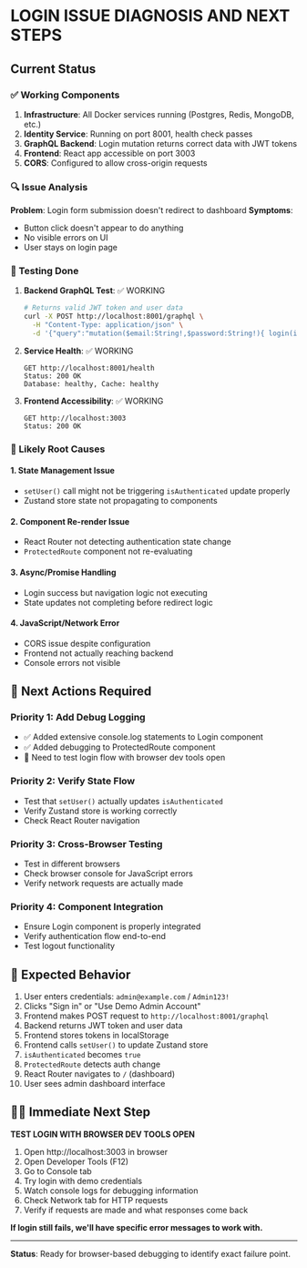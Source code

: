 # LOGIN ISSUE DIAGNOSIS AND NEXT STEPS

## Current Status

### ✅ Working Components
1. **Infrastructure**: All Docker services running (Postgres, Redis, MongoDB, etc.)
2. **Identity Service**: Running on port 8001, health check passes
3. **GraphQL Backend**: Login mutation returns correct data with JWT tokens
4. **Frontend**: React app accessible on port 3003
5. **CORS**: Configured to allow cross-origin requests

### 🔍 Issue Analysis

**Problem**: Login form submission doesn't redirect to dashboard
**Symptoms**: 
- Button click doesn't appear to do anything
- No visible errors on UI
- User stays on login page

### 🧪 Testing Done

1. **Backend GraphQL Test**: ✅ WORKING
   ```bash
   # Returns valid JWT token and user data
   curl -X POST http://localhost:8001/graphql \
     -H "Content-Type: application/json" \
     -d '{"query":"mutation($email:String!,$password:String!){ login(input:{email:$email,password:$password}){ accessToken user { email username } } }","variables":{"email":"admin@example.com","password":"Admin123!"}}'
   ```

2. **Service Health**: ✅ WORKING
   ```
   GET http://localhost:8001/health
   Status: 200 OK
   Database: healthy, Cache: healthy
   ```

3. **Frontend Accessibility**: ✅ WORKING
   ```
   GET http://localhost:3003
   Status: 200 OK
   ```

### 🐛 Likely Root Causes

#### 1. **State Management Issue**
- `setUser()` call might not be triggering `isAuthenticated` update properly
- Zustand store state not propagating to components

#### 2. **Component Re-render Issue** 
- React Router not detecting authentication state change
- `ProtectedRoute` component not re-evaluating

#### 3. **Async/Promise Handling**
- Login success but navigation logic not executing
- State updates not completing before redirect logic

#### 4. **JavaScript/Network Error**
- CORS issue despite configuration
- Frontend not actually reaching backend
- Console errors not visible

## 🔧 Next Actions Required

### Priority 1: Add Debug Logging
- ✅ Added extensive console.log statements to Login component
- ✅ Added debugging to ProtectedRoute component
- 🔄 Need to test login flow with browser dev tools open

### Priority 2: Verify State Flow
- Test that `setUser()` actually updates `isAuthenticated`
- Verify Zustand store is working correctly
- Check React Router navigation

### Priority 3: Cross-Browser Testing
- Test in different browsers
- Check browser console for JavaScript errors
- Verify network requests are actually made

### Priority 4: Component Integration
- Ensure Login component is properly integrated
- Verify authentication flow end-to-end
- Test logout functionality

## 🎯 Expected Behavior

1. User enters credentials: `admin@example.com` / `Admin123!`
2. Clicks "Sign in" or "Use Demo Admin Account"
3. Frontend makes POST request to `http://localhost:8001/graphql`
4. Backend returns JWT token and user data
5. Frontend stores tokens in localStorage
6. Frontend calls `setUser()` to update Zustand store
7. `isAuthenticated` becomes `true`
8. `ProtectedRoute` detects auth change
9. React Router navigates to `/` (dashboard)
10. User sees admin dashboard interface

## 🏃‍♂️ Immediate Next Step

**TEST LOGIN WITH BROWSER DEV TOOLS OPEN**
1. Open http://localhost:3003 in browser
2. Open Developer Tools (F12)
3. Go to Console tab
4. Try login with demo credentials
5. Watch console logs for debugging information
6. Check Network tab for HTTP requests
7. Verify if requests are made and what responses come back

**If login still fails, we'll have specific error messages to work with.**

---

**Status**: Ready for browser-based debugging to identify exact failure point.
